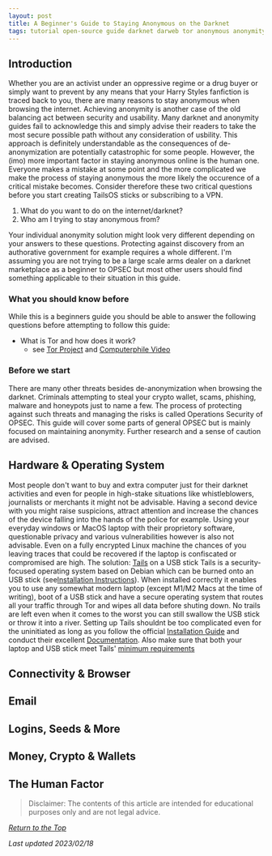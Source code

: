 ```yaml
---
layout: post
title: A Beginner's Guide to Staying Anonymous on the Darknet
tags: tutorial open-source guide darknet darweb tor anonymous anonymity market
---
```


## Introduction

Whether you are an activist under an oppressive regime or a drug buyer or simply want to prevent by any means that your Harry Styles fanfiction is traced back to you, there are many reasons to stay anonymous when browsing the internet. Achieving anonymity is another case of the old balancing act between security and usability. Many darknet and anonymity guides fail to acknowledge this and simply advise their readers to take the most secure possible path without any consideration of usbility. This approach is definitely understandable as the consequences of de-anonymization are potentially catastrophic for some people. However, the (imo) more important factor in staying anonymous online is the human one. Everyone makes a mistake at some point and the more complicated we make the process of staying anonymous the more likely the occurence of a critical mistake becomes.
Consider therefore these two critical questions before you start creating TailsOS sticks or subscribing to a VPN.

1. What do you want to do on the internet/darknet?
2. Who am I trying to stay anonymous from?

Your individual anonymity solution might look very different depending on your answers to these questions. Protecting against discovery from an authorative government for example requires a whole different. I'm assuming you are not trying to be a large scale arms dealer on a darknet marketplace as a beginner to OPSEC but most other users should find something applicable to their situation in this guide.

### What you should know before

While this is a beginners guide you should be able to answer the following questions before attempting to follow this guide:

- What is Tor and how does it work? 
  - see [Tor Project](https://support.torproject.org/about/) and [Computerphile Video](https://youtu.be/QRYzre4bf7I)

### Before we start

There are many other threats besides de-anonymization when browsing the darknet. Criminals attempting to steal your crypto wallet, scams, phishing, malware and honeypots just to name a few. The process of protecting against such threats and managing the risks is called Operations Security of OPSEC. This guide will cover some parts of general OPSEC but is mainly focused on maintaining anonymity. Further research and a sense of caution are advised.

## Hardware & Operating System

Most people don't want to buy and extra computer just for their darknet activities and even for people in high-stake situations like whistleblowers, journalists or merchants it might not be advisable. Having a second device with you might raise suspicions, attract attention and increase the chances of the device falling into the hands of the police for example. Using your everyday windows or MacOS laptop with their proprietory software, questionable privacy and various vulnerabilities however is also not advisable. Even on a fully encrypted Linux machine the chances of you leaving traces that could be recovered if the laptop is confiscated or compromised are high.
The solution: [Tails](https://tails.boum.org/index.en.html) on a USB stick
Tails is a security-focused operating system based on Debian which can be burned onto an USB stick (see[Installation Instructions](https://tails.boum.org/install/index.en.html)). When installed correctly it enables you to use any somewhat modern laptop (except M1/M2 Macs at the time of writing), boot of a USB stick and have a secure operating system that routes all your traffic through Tor and wipes all data before shuting down. No trails are left even when it comes to the worst you can still swallow the USB stick or throw it into a river. Setting up Tails shouldnt be too complicated even for the uninitiated as long as you follow the official [Installation Guide](https://tails.boum.org/install/index.en.html) and conduct their excellent [Documentation](https://tails.boum.org/doc/index.en.html). Also make sure that both your laptop and USB stick meet Tails' [minimum requirements](https://tails.boum.org/doc/about/requirements/index.en.html)


## Connectivity & Browser

## Email

## Logins, Seeds & More

## Money, Crypto & Wallets

## The Human Factor


> Disclaimer: The contents of this article are intended for educational purposes only and are not legal advice.
> 
[_Return to the Top_](#title)


_Last updated 2023/02/18_

